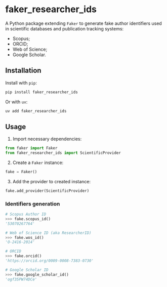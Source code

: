 # faker_researcher_ids

A Python package extending `Faker` to generate fake author identifiers used in scientific databases and publication tracking systems:
- Scopus;
- ORCID;
- Web of Science;
- Google Scholar.

## Installation

Install with `pip`:  
```bash
pip install faker_researcher_ids
```

Or with `uv`:  
```bash
uv add faker_researcher_ids
```

## Usage

1. Import necessary dependencies:  
```python
from faker import Faker  
from faker_researcher_ids import ScientificProvider
```

2. Create a `Faker` instance:
```python
fake = Faker()
```

3. Add the provider to created instance:
```python
fake.add_provider(ScientificProvider)
```

### Identifiers generation

```python
# Scopus Author ID
>>> fake.scopus_id()
'53070267764'

# Web of Science ID (aka ResearcherID)
>>> fake.wos_id()
'O-2416-2014'

# ORCID
>>> fake.orcid()
'https://orcid.org/0009-0008-7383-0730'

# Google Scholar ID
>>> fake.google_scholar_id()
'ogf35PW74DCe'
```